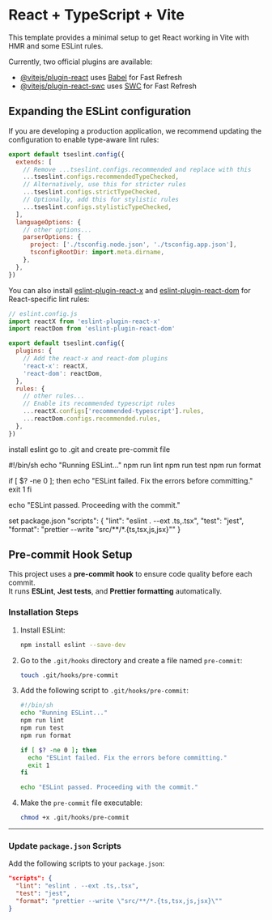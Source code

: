 # React + TypeScript + Vite

This template provides a minimal setup to get React working in Vite with HMR and some ESLint rules.

Currently, two official plugins are available:

- [@vitejs/plugin-react](https://github.com/vitejs/vite-plugin-react/blob/main/packages/plugin-react) uses [Babel](https://babeljs.io/) for Fast Refresh
- [@vitejs/plugin-react-swc](https://github.com/vitejs/vite-plugin-react/blob/main/packages/plugin-react-swc) uses [SWC](https://swc.rs/) for Fast Refresh

## Expanding the ESLint configuration

If you are developing a production application, we recommend updating the configuration to enable type-aware lint rules:

```js
export default tseslint.config({
  extends: [
    // Remove ...tseslint.configs.recommended and replace with this
    ...tseslint.configs.recommendedTypeChecked,
    // Alternatively, use this for stricter rules
    ...tseslint.configs.strictTypeChecked,
    // Optionally, add this for stylistic rules
    ...tseslint.configs.stylisticTypeChecked,
  ],
  languageOptions: {
    // other options...
    parserOptions: {
      project: ['./tsconfig.node.json', './tsconfig.app.json'],
      tsconfigRootDir: import.meta.dirname,
    },
  },
})
```

You can also install [eslint-plugin-react-x](https://github.com/Rel1cx/eslint-react/tree/main/packages/plugins/eslint-plugin-react-x) and [eslint-plugin-react-dom](https://github.com/Rel1cx/eslint-react/tree/main/packages/plugins/eslint-plugin-react-dom) for React-specific lint rules:

```js
// eslint.config.js
import reactX from 'eslint-plugin-react-x'
import reactDom from 'eslint-plugin-react-dom'

export default tseslint.config({
  plugins: {
    // Add the react-x and react-dom plugins
    'react-x': reactX,
    'react-dom': reactDom,
  },
  rules: {
    // other rules...
    // Enable its recommended typescript rules
    ...reactX.configs['recommended-typescript'].rules,
    ...reactDom.configs.recommended.rules,
  },
})
```



install eslint
go to .git and create pre-commit file 

#!/bin/sh
echo "Running ESLint..."
npm run lint
npm run test
npm run format

if [ $? -ne 0 ]; then
  echo "ESLint failed. Fix the errors before committing."
  exit 1
fi

echo "ESLint passed. Proceeding with the commit."

set package.json
  "scripts": {
    "lint": "eslint . --ext .ts,.tsx",
    "test": "jest",
    "format": "prettier --write \"src/**/*.{ts,tsx,js,jsx}\""
  }

## Pre-commit Hook Setup

This project uses a **pre-commit hook** to ensure code quality before each commit.  
It runs **ESLint**, **Jest tests**, and **Prettier formatting** automatically.

### Installation Steps
1. Install ESLint:
    ```bash
    npm install eslint --save-dev
    ```

2. Go to the `.git/hooks` directory and create a file named `pre-commit`:
    ```bash
    touch .git/hooks/pre-commit
    ```

3. Add the following script to `.git/hooks/pre-commit`:
    ```sh
    #!/bin/sh
    echo "Running ESLint..."
    npm run lint
    npm run test
    npm run format

    if [ $? -ne 0 ]; then
      echo "ESLint failed. Fix the errors before committing."
      exit 1
    fi

    echo "ESLint passed. Proceeding with the commit."
    ```

4. Make the `pre-commit` file executable:
    ```bash
    chmod +x .git/hooks/pre-commit
    ```

---

### Update `package.json` Scripts
Add the following scripts to your `package.json`:
```json
"scripts": {
  "lint": "eslint . --ext .ts,.tsx",
  "test": "jest",
  "format": "prettier --write \"src/**/*.{ts,tsx,js,jsx}\""
}
